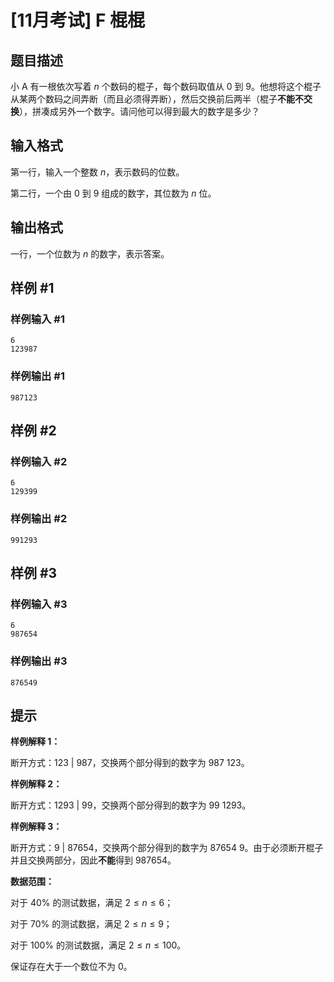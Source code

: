 # [11月考试] F 棍棍

## 题目描述

小 A 有一根依次写着 $n$ 个数码的棍子，每个数码取值从 0 到 9。他想将这个棍子从某两个数码之间弄断（而且必须得弄断），然后交换前后两半（棍子**不能不交换**），拼凑成另外一个数字。请问他可以得到最大的数字是多少？

## 输入格式

第一行，输入一个整数 $n$，表示数码的位数。

第二行，一个由 0 到 9 组成的数字，其位数为 $n$ 位。

## 输出格式

一行，一个位数为 $n$ 的数字，表示答案。

## 样例 #1

### 样例输入 #1

```
6
123987
```

### 样例输出 #1

```
987123
```

## 样例 #2

### 样例输入 #2

```
6
129399
```

### 样例输出 #2

```
991293
```

## 样例 #3

### 样例输入 #3

```
6
987654
```

### 样例输出 #3

```
876549
```

## 提示

**样例解释 1：**

断开方式：$123\ |\ 987$，交换两个部分得到的数字为 $987\ 123$。

**样例解释 2：**

断开方式：$1293\ |\ 99$，交换两个部分得到的数字为 $99\ 1293$。

**样例解释 3：**

断开方式：$9\ |\ 87654$，交换两个部分得到的数字为 $87654\ 9$。由于必须断开棍子并且交换两部分，因此**不能**得到 $987654$。

**数据范围：**

对于 $40\%$ 的测试数据，满足 $2\le n \le 6$；

对于 $70\%$ 的测试数据，满足 $2\le n \le 9$；

对于 $100\%$ 的测试数据，满足 $2\le n \le 100$。

保证存在大于一个数位不为 0。
